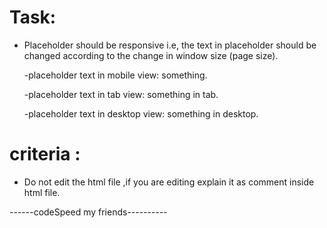 
# Task:
  - Placeholder should be responsive i.e, the text in placeholder should be changed according to the change in window size (page size).

       -placeholder text in mobile view: something.

       -placeholder text in tab view: something in tab.

       -placeholder text in desktop view: something in desktop.
 
# criteria : 
  - Do not edit the html file ,if you are editing explain it as comment inside html file.

------codeSpeed my friends----------
